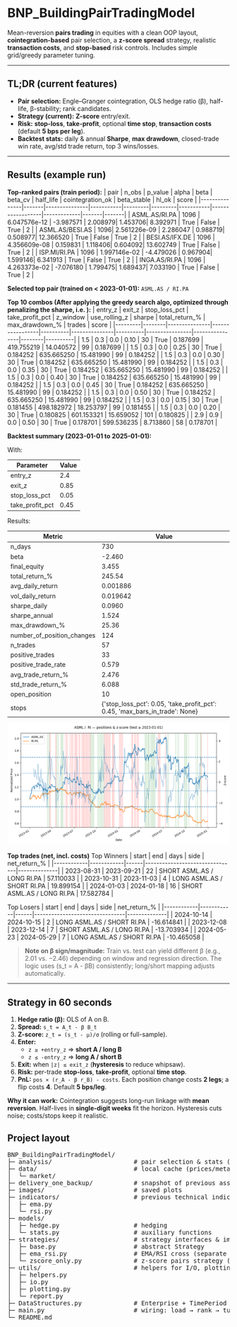 # BNP_BuildingPairTradingModel

Mean-reversion **pairs trading** in equities with a clean OOP layout, **cointegration-based** pair selection, a **z-score spread** strategy, realistic **transaction costs**, and **stop-based** risk controls. Includes simple grid/greedy parameter tuning.

---

## TL;DR (current features)

- **Pair selection:** Engle–Granger cointegration, OLS hedge ratio (β), half-life, β-stability; rank candidates.
- **Strategy (current):** **Z-score** entry/exit.
- **Risk:** **stop-loss**, **take-profit**, optional **time stop**, **transaction costs** (default **5 bps per leg**).
- **Backtest stats:** daily & annual **Sharpe**, **max drawdown**, closed-trade win rate, avg/std trade return, top 3 wins/losses.

---

## Results (example run)

**Top-ranked pairs (train period):**
| pair          | n_obs | p_value       | alpha     | beta    | beta_cv | half_life | cointegration_ok | beta_stable | hl_ok | score |
|---------------|-------|---------------|-----------|---------|---------|-----------|------------------|-------------|-------|-------|
| ASML.AS/RI.PA | 1096  | 6.047576e-12  | -3.987571 | 2.008979| 1.453706| 8.392971  | True             | False       | True  | 2     |
| ASML.AS/BESI.AS | 1096| 2.561226e-09  | 2.286047  | 0.988719| 0.508977| 12.366520 | True             | False       | True  | 2     |
| BESI.AS/IFX.DE | 1096 | 4.356609e-08  | 0.159831  | 1.118406| 0.604092| 13.602749 | True             | False       | True  | 2     |
| ISP.MI/RI.PA   | 1096 | 1.997146e-02  | -4.479026 | 0.967904| 1.599146| 6.341913  | True             | False       | True  | 2     |
| INGA.AS/RI.PA  | 1096 | 4.263373e-02  | -7.076180 | 1.799475| 1.689437| 7.033190  | True             | False       | True  | 2     |


**Selected top pair (trained on < 2023-01-01):** `ASML.AS / RI.PA`

**Top 10 combos (After applying the greedy search algo, optimized through penalizing the sharpe, i.e. ):**
| entry_z | exit_z | stop_loss_pct | take_profit_pct | z_window | use_rolling_z |  sharpe  | total_return_% | max_drawdown_% | trades |   score  |
|---------|--------|---------------|-----------------|----------|---------------|----------|----------------|----------------|--------|----------|
| 1.5     | 0.3    | 0.0           | 0.10            | 30       | True          | 0.187699 | 419.755219     | 14.040572      | 99     | 0.187699 |
| 1.5     | 0.3    | 0.0           | 0.25            | 30       | True          | 0.184252 | 635.665250     | 15.481990      | 99     | 0.184252 |
| 1.5     | 0.3    | 0.0           | 0.30            | 30       | True          | 0.184252 | 635.665250     | 15.481990      | 99     | 0.184252 |
| 1.5     | 0.3    | 0.0           | 0.35            | 30       | True          | 0.184252 | 635.665250     | 15.481990      | 99     | 0.184252 |
| 1.5     | 0.3    | 0.0           | 0.40            | 30       | True          | 0.184252 | 635.665250     | 15.481990      | 99     | 0.184252 |
| 1.5     | 0.3    | 0.0           | 0.45            | 30       | True          | 0.184252 | 635.665250     | 15.481990      | 99     | 0.184252 |
| 1.5     | 0.3    | 0.0           | 0.50            | 30       | True          | 0.184252 | 635.665250     | 15.481990      | 99     | 0.184252 |
| 1.5     | 0.3    | 0.0           | 0.15            | 30       | True          | 0.181455 | 498.182972     | 18.253797      | 99     | 0.181455 |
| 1.5     | 0.3    | 0.0           | 0.20            | 30       | True          | 0.180825 | 601.153321     | 15.659052      | 101    | 0.180825 |
| 2.9     | 0.9    | 0.0           | 0.50            | 30       | True          | 0.178701 | 599.536235     |  8.713860      | 58     | 0.178701 |

**Backtest summary (2023-01-01 to 2025-01-01):**

With:

| Parameter       | Value |
|-----------------|-------|
| entry_z         | 2.4   |
| exit_z          | 0.85  |
| stop_loss_pct   | 0.05  |
| take_profit_pct | 0.45  |

Results:

| Metric                | Value      |
|------------------------|------------|
| n_days                | 730        |
| beta                  | -2.460     |
| final_equity          | 3.455      |
| total_return_%        | 245.54     |
| avg_daily_return      | 0.001886   |
| vol_daily_return      | 0.019642   |
| sharpe_daily          | 0.0960     |
| sharpe_annual         | 1.524      |
| max_drawdown_%        | 25.36      |
| number_of_position_changes | 124   |
| n_trades              | 57         |
| positive_trades       | 33         |
| positive_trade_rate   | 0.579      |
| avg_trade_return_%    | 2.476      |
| std_trade_return_%    | 6.088      |
| open_position         | 10         |
| stops                 | {'stop_loss_pct': 0.05, 'take_profit_pct': 0.45, 'max_bars_in_trade': None} |

<p align="center">
  <img src="images/ASML_RI_graph.png" width="720" alt="Positions & z-score">
</p>

**Top trades (net, incl. costs)**
Top Winners
| start      | end        | days | side                           | net_return_% |
|------------|------------|------|--------------------------------|--------------|
| 2023-08-31 | 2023-09-21 | 22   | SHORT ASML.AS / LONG RI.PA     | 57.110033    |
| 2023-10-31 | 2023-11-03 | 4    | LONG ASML.AS / SHORT RI.PA     | 19.899154    |
| 2024-01-03 | 2024-01-18 | 16   | SHORT ASML.AS / LONG RI.PA     | 17.582784    |

Top Losers
| start      | end        | days | side                           | net_return_% |
|------------|------------|------|--------------------------------|--------------|
| 2024-10-14 | 2024-10-15 | 2    | LONG ASML.AS / SHORT RI.PA     | -16.614841   |
| 2023-12-08 | 2023-12-14 | 7    | SHORT ASML.AS / LONG RI.PA     | -13.703934   |
| 2024-05-23 | 2024-05-29 | 7    | LONG ASML.AS / SHORT RI.PA     | -10.465058   |

> **Note on β sign/magnitude:** Train vs. test can yield different β (e.g., 2.01 vs. −2.46) depending on window and regression direction. The logic uses \(s_t = A - βB\) consistently; long/short mapping adjusts automatically.

---

## Strategy in 60 seconds

1. **Hedge ratio (β):** OLS of A on B.  
2. **Spread:** `s_t = A_t - β B_t`  
3. **Z-score:** `z_t = (s_t - μ)/σ` (rolling or full-sample).  
4. **Enter:**  
   - `z ≥ +entry_z` ⇒ **short A / long B**  
   - `z ≤ -entry_z` ⇒ **long A / short B**  
5. **Exit:** when `|z| ≤ exit_z` (**hysteresis** to reduce whipsaw).  
6. **Risk:** per-trade **stop-loss**, **take-profit**, optional **time stop**.  
7. **PnL:** `pos × (r_A - β r_B) - costs`. Each position change costs **2 legs**; a flip costs **4**. Default **5 bps/leg**.

**Why it can work:** Cointegration suggests long-run linkage with **mean reversion**. Half-lives in **single-digit weeks** fit the horizon. Hysteresis cuts noise; costs/stops keep it realistic.


## Project layout
<pre>
BNP_BuildingPairTradingModel/
├─ analysis/                      # pair selection & stats (cointegration, ranking, tuning)
├─ data/                          # local cache (prices/meta) → ignored in git
│  └─ market/
├─ delivery_one_backup/           # snapshot of previous assessment re-worked
├─ images/                        # saved plots
├─ indicators/                    # previous technical indicators
│  ├─ ema.py
│  └─ rsi.py
├─ models/
│  ├─ hedge.py                    # hedging
│  └─ stats.py                    # auxiliary functions
├─ strategies/                    # strategy interfaces & implementations
│  ├─ base.py                     # abstract Strategy
│  ├─ ema_rsi.py                  # EMA/RSI cross (separate from pairs)
│  └─ zscore_only.py              # z-score pairs strategy (current)
├─ utils/                         # helpers for I/O, plotting, reporting
│  ├─ helpers.py
│  ├─ io.py
│  ├─ plotting.py
│  └─ report.py
├─ DataStructures.py              # Enterprise + TimePeriod + yfinance caching
├─ main.py                        # wiring: load → rank → tune → backtest → report
└─ README.md
</pre>
